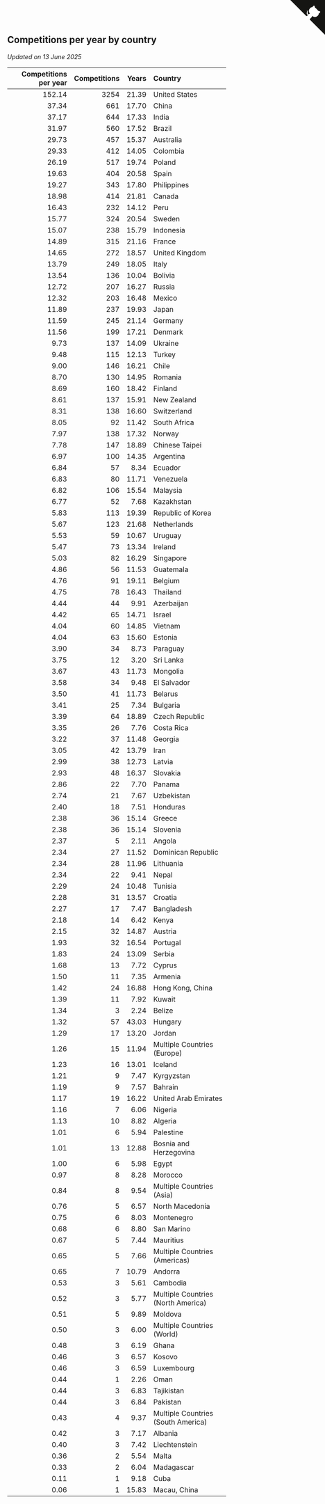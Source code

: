 ## Competitions per year by country

*Updated on 13 June 2025*

| Competitions per year | Competitions | Years | Country |
| ---: | ---: | ---: | :--- |
| 152.14 | 3254 | 21.39 | United States |
| 37.34 | 661 | 17.70 | China |
| 37.17 | 644 | 17.33 | India |
| 31.97 | 560 | 17.52 | Brazil |
| 29.73 | 457 | 15.37 | Australia |
| 29.33 | 412 | 14.05 | Colombia |
| 26.19 | 517 | 19.74 | Poland |
| 19.63 | 404 | 20.58 | Spain |
| 19.27 | 343 | 17.80 | Philippines |
| 18.98 | 414 | 21.81 | Canada |
| 16.43 | 232 | 14.12 | Peru |
| 15.77 | 324 | 20.54 | Sweden |
| 15.07 | 238 | 15.79 | Indonesia |
| 14.89 | 315 | 21.16 | France |
| 14.65 | 272 | 18.57 | United Kingdom |
| 13.79 | 249 | 18.05 | Italy |
| 13.54 | 136 | 10.04 | Bolivia |
| 12.72 | 207 | 16.27 | Russia |
| 12.32 | 203 | 16.48 | Mexico |
| 11.89 | 237 | 19.93 | Japan |
| 11.59 | 245 | 21.14 | Germany |
| 11.56 | 199 | 17.21 | Denmark |
| 9.73 | 137 | 14.09 | Ukraine |
| 9.48 | 115 | 12.13 | Turkey |
| 9.00 | 146 | 16.21 | Chile |
| 8.70 | 130 | 14.95 | Romania |
| 8.69 | 160 | 18.42 | Finland |
| 8.61 | 137 | 15.91 | New Zealand |
| 8.31 | 138 | 16.60 | Switzerland |
| 8.05 | 92 | 11.42 | South Africa |
| 7.97 | 138 | 17.32 | Norway |
| 7.78 | 147 | 18.89 | Chinese Taipei |
| 6.97 | 100 | 14.35 | Argentina |
| 6.84 | 57 | 8.34 | Ecuador |
| 6.83 | 80 | 11.71 | Venezuela |
| 6.82 | 106 | 15.54 | Malaysia |
| 6.77 | 52 | 7.68 | Kazakhstan |
| 5.83 | 113 | 19.39 | Republic of Korea |
| 5.67 | 123 | 21.68 | Netherlands |
| 5.53 | 59 | 10.67 | Uruguay |
| 5.47 | 73 | 13.34 | Ireland |
| 5.03 | 82 | 16.29 | Singapore |
| 4.86 | 56 | 11.53 | Guatemala |
| 4.76 | 91 | 19.11 | Belgium |
| 4.75 | 78 | 16.43 | Thailand |
| 4.44 | 44 | 9.91 | Azerbaijan |
| 4.42 | 65 | 14.71 | Israel |
| 4.04 | 60 | 14.85 | Vietnam |
| 4.04 | 63 | 15.60 | Estonia |
| 3.90 | 34 | 8.73 | Paraguay |
| 3.75 | 12 | 3.20 | Sri Lanka |
| 3.67 | 43 | 11.73 | Mongolia |
| 3.58 | 34 | 9.48 | El Salvador |
| 3.50 | 41 | 11.73 | Belarus |
| 3.41 | 25 | 7.34 | Bulgaria |
| 3.39 | 64 | 18.89 | Czech Republic |
| 3.35 | 26 | 7.76 | Costa Rica |
| 3.22 | 37 | 11.48 | Georgia |
| 3.05 | 42 | 13.79 | Iran |
| 2.99 | 38 | 12.73 | Latvia |
| 2.93 | 48 | 16.37 | Slovakia |
| 2.86 | 22 | 7.70 | Panama |
| 2.74 | 21 | 7.67 | Uzbekistan |
| 2.40 | 18 | 7.51 | Honduras |
| 2.38 | 36 | 15.14 | Greece |
| 2.38 | 36 | 15.14 | Slovenia |
| 2.37 | 5 | 2.11 | Angola |
| 2.34 | 27 | 11.52 | Dominican Republic |
| 2.34 | 28 | 11.96 | Lithuania |
| 2.34 | 22 | 9.41 | Nepal |
| 2.29 | 24 | 10.48 | Tunisia |
| 2.28 | 31 | 13.57 | Croatia |
| 2.27 | 17 | 7.47 | Bangladesh |
| 2.18 | 14 | 6.42 | Kenya |
| 2.15 | 32 | 14.87 | Austria |
| 1.93 | 32 | 16.54 | Portugal |
| 1.83 | 24 | 13.09 | Serbia |
| 1.68 | 13 | 7.72 | Cyprus |
| 1.50 | 11 | 7.35 | Armenia |
| 1.42 | 24 | 16.88 | Hong Kong, China |
| 1.39 | 11 | 7.92 | Kuwait |
| 1.34 | 3 | 2.24 | Belize |
| 1.32 | 57 | 43.03 | Hungary |
| 1.29 | 17 | 13.20 | Jordan |
| 1.26 | 15 | 11.94 | Multiple Countries (Europe) |
| 1.23 | 16 | 13.01 | Iceland |
| 1.21 | 9 | 7.47 | Kyrgyzstan |
| 1.19 | 9 | 7.57 | Bahrain |
| 1.17 | 19 | 16.22 | United Arab Emirates |
| 1.16 | 7 | 6.06 | Nigeria |
| 1.13 | 10 | 8.82 | Algeria |
| 1.01 | 6 | 5.94 | Palestine |
| 1.01 | 13 | 12.88 | Bosnia and Herzegovina |
| 1.00 | 6 | 5.98 | Egypt |
| 0.97 | 8 | 8.28 | Morocco |
| 0.84 | 8 | 9.54 | Multiple Countries (Asia) |
| 0.76 | 5 | 6.57 | North Macedonia |
| 0.75 | 6 | 8.03 | Montenegro |
| 0.68 | 6 | 8.80 | San Marino |
| 0.67 | 5 | 7.44 | Mauritius |
| 0.65 | 5 | 7.66 | Multiple Countries (Americas) |
| 0.65 | 7 | 10.79 | Andorra |
| 0.53 | 3 | 5.61 | Cambodia |
| 0.52 | 3 | 5.77 | Multiple Countries (North America) |
| 0.51 | 5 | 9.89 | Moldova |
| 0.50 | 3 | 6.00 | Multiple Countries (World) |
| 0.48 | 3 | 6.19 | Ghana |
| 0.46 | 3 | 6.57 | Kosovo |
| 0.46 | 3 | 6.59 | Luxembourg |
| 0.44 | 1 | 2.26 | Oman |
| 0.44 | 3 | 6.83 | Tajikistan |
| 0.44 | 3 | 6.84 | Pakistan |
| 0.43 | 4 | 9.37 | Multiple Countries (South America) |
| 0.42 | 3 | 7.17 | Albania |
| 0.40 | 3 | 7.42 | Liechtenstein |
| 0.36 | 2 | 5.54 | Malta |
| 0.33 | 2 | 6.04 | Madagascar |
| 0.11 | 1 | 9.18 | Cuba |
| 0.06 | 1 | 15.83 | Macau, China |


<a href="https://github.com/jonatanklosko/wca_statistics" class="github-corner" aria-label="View source on Github"><svg width="80" height="80" viewBox="0 0 250 250" style="fill:#151513; color:#fff; position: absolute; top: 0; border: 0; right: 0;" aria-hidden="true"><path d="M0,0 L115,115 L130,115 L142,142 L250,250 L250,0 Z"></path><path d="M128.3,109.0 C113.8,99.7 119.0,89.6 119.0,89.6 C122.0,82.7 120.5,78.6 120.5,78.6 C119.2,72.0 123.4,76.3 123.4,76.3 C127.3,80.9 125.5,87.3 125.5,87.3 C122.9,97.6 130.6,101.9 134.4,103.2" fill="currentColor" style="transform-origin: 130px 106px;" class="octo-arm"></path><path d="M115.0,115.0 C114.9,115.1 118.7,116.5 119.8,115.4 L133.7,101.6 C136.9,99.2 139.9,98.4 142.2,98.6 C133.8,88.0 127.5,74.4 143.8,58.0 C148.5,53.4 154.0,51.2 159.7,51.0 C160.3,49.4 163.2,43.6 171.4,40.1 C171.4,40.1 176.1,42.5 178.8,56.2 C183.1,58.6 187.2,61.8 190.9,65.4 C194.5,69.0 197.7,73.2 200.1,77.6 C213.8,80.2 216.3,84.9 216.3,84.9 C212.7,93.1 206.9,96.0 205.4,96.6 C205.1,102.4 203.0,107.8 198.3,112.5 C181.9,128.9 168.3,122.5 157.7,114.1 C157.9,116.9 156.7,120.9 152.7,124.9 L141.0,136.5 C139.8,137.7 141.6,141.9 141.8,141.8 Z" fill="currentColor" class="octo-body"></path></svg></a><style>.github-corner:hover .octo-arm{animation:octocat-wave 560ms ease-in-out}@keyframes octocat-wave{0%,100%{transform:rotate(0)}20%,60%{transform:rotate(-25deg)}40%,80%{transform:rotate(10deg)}}@media (max-width:500px){.github-corner:hover .octo-arm{animation:none}.github-corner .octo-arm{animation:octocat-wave 560ms ease-in-out}}</style>
